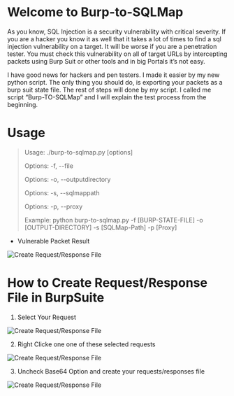 # Welcome to Burp-to-SQLMap

As you know, SQL Injection is a security vulnerability with critical severity. If you are a hacker you know it as well that it takes a lot of times to find a sql injection vulnerability on a target. It will be worse if you are a penetration tester. You must check this vulnerability on all of  target URLs by intercepting packets using Burp Suit or other tools and in big Portals it’s not easy.

I have good news for hackers and pen testers. I made it easier by my new python script. The only thing you should do, is exporting your packets as a burp suit state file. The rest of steps will done by my script. I called me script “Burp-TO-SQLMap” and I will explain the test process from the beginning.


# Usage

>  Usage: ./burp-to-sqlmap.py [options]
>  
>  Options: -f, --file               <BurpSuit State File>
>  
>  Options: -o, --outputdirectory    <Output Directory>
>  
>  Options: -s, --sqlmappath         <SQLMap Path>
>  
>   Options: -p, --proxy              <Use Proxy>
>  
>   Example: python burp-to-sqlmap.py -f [BURP-STATE-FILE] -o [OUTPUT-DIRECTORY] -s [SQLMap-Path] -p [Proxy]

- Vulnerable Packet Result

![Create Request/Response File](https://raw.githubusercontent.com/Miladkhoshdel/burp-to-sqlmap/master/4.PNG)



# How to Create Request/Response File in BurpSuite

1) Select Your Request

![Create Request/Response File](https://raw.githubusercontent.com/Miladkhoshdel/burp-to-sqlmap/master/1.PNG)


2) Right Clicke one one of these selected requests

![Create Request/Response File](https://raw.githubusercontent.com/Miladkhoshdel/burp-to-sqlmap/master/2.PNG)


3) Uncheck Base64 Option and create your requests/responses file

![Create Request/Response File](https://raw.githubusercontent.com/Miladkhoshdel/burp-to-sqlmap/master/3.PNG)


